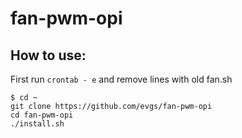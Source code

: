 # fan-pwm-opi

## How to use:

First run ```crontab - e``` and remove lines with old fan.sh

```
$ cd ~
git clone https://github.com/evgs/fan-pwm-opi
cd fan-pwm-opi
./install.sh
```
